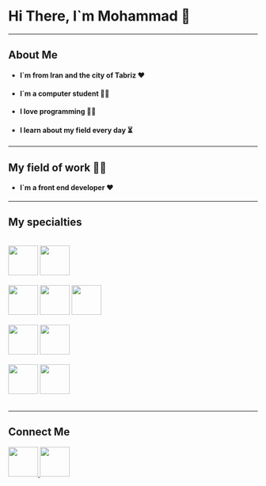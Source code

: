 <h1>Hi There, I`m Mohammad 👋</h2>

<hr>

<h2>About Me</h2>

- <h4>I`m from Iran and the city of Tabriz ❤</h4>
- <h4>I`m a computer student 👨‍🎓</h4>
- <h4>I love programming 👨‍💻</h4>
- <h4>I learn about my field every day ⏳</h4>

<hr>

<h2>My field of work 👨‍💻</h2>

- <h4>I`m a front end developer ❤</h4>

<hr>

<h2>My specialties</h2>

<br>

<div width="100%">

  <div>
    <img src="https://github.com/mmd-web/mmd-web/blob/main/img/icons8-js-96.png?raw=true" width="60px" />
    <img src="https://github.com/mmd-web/mmd-web/blob/main/img/icons8-react-a-javascript-library-for-building-user-interfaces-96.png?raw=true" width="60px" />
  </div>
  <br>
  <div>
    <img src="https://github.com/mmd-web/mmd-web/blob/main/img/icons8-material-ui-100.png?raw=true" width="60px" />
    <img src="https://github.com/mmd-web/mmd-web/blob/main/img/icons8-bootstrap-96.png?raw=true" width="60px" />
    <img src="https://github.com/mmd-web/mmd-web/blob/main/img/icons8-tailwind-css-96.png?raw=true" width="60px" />
  </div>
  <br>
  <div>
    <img src="https://github.com/mmd-web/mmd-web/blob/main/img/icons8-html-96.png?raw=true" width="60px" />
    <img src="https://github.com/mmd-web/mmd-web/blob/main/img/icons8-css-96.png?raw=true" width="60px" />
  </div>
  <br>
  <div>
    <img src="https://github.com/mmd-web/mmd-web/blob/main/img/icons8-figma-96.png?raw=true" width="60px" />
    <img src="https://github.com/mmd-web/mmd-web/blob/main/img/icons8-git-96.png?raw=true" width="60px" />
  </div>
  <br>

</div>

<hr>

<h2>Connect Me</h2>

<div width="100%">
<a href = "https://www.instagram.com/mmd_78_pv" >
  <img src = "https://github.com/mmd-web/mmd-web/blob/main/img/icons8-instagram-96.png?raw=true" width="60px"/>
</a>
<a href = "https://t.me/mmd_qm_78" >
  <img src = "https://github.com/mmd-web/mmd-web/blob/main/img/icons8-telegram-96.png?raw=true" width="60px"/>
</a>
</div>
